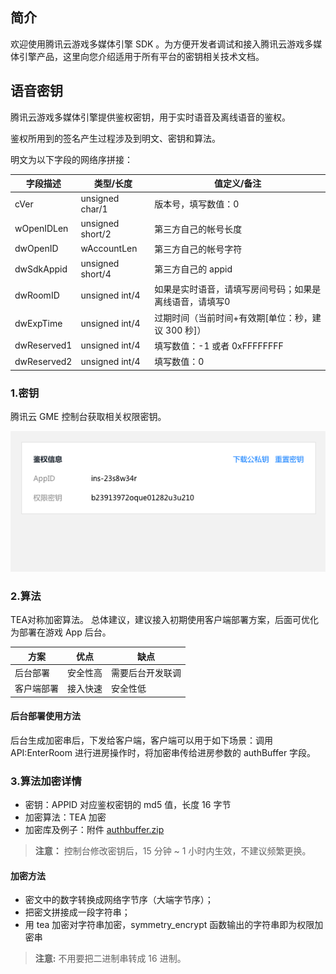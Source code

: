 ## 简介

欢迎使用腾讯云游戏多媒体引擎 SDK 。为方便开发者调试和接入腾讯云游戏多媒体引擎产品，这里向您介绍适用于所有平台的密钥相关技术文档。

## 语音密钥
腾讯云游戏多媒体引擎提供鉴权密钥，用于实时语音及离线语音的鉴权。

鉴权所用到的签名产生过程涉及到明文、密钥和算法。

明文为以下字段的网络序拼接：


|字段描述    		| 类型/长度			| 值定义/备注|
| ---------------- |-------------------|--------------|
| cVer				|unsigned char/1	|版本号，填写数值：0		|
| wOpenIDLen		|unsigned short/2	|第三方自己的帐号长度	|
| dwOpenID			|wAccountLen		|第三方自己的帐号字符	|
| dwSdkAppid		|unsigned short/4	|第三方自己的 appid		|
| dwRoomID			|unsigned int/4		|如果是实时语音，请填写房间号码；如果是离线语音，请填写0			|
| dwExpTime		|unsigned int/4		|过期时间（当前时间+有效期[单位：秒，建议 300 秒]）|
| dwReserved1		|unsigned int/4		|填写数值：-1 或者 0xFFFFFFFF|
| dwReserved2		|unsigned int/4		|填写数值：0		|

### 1.密钥
腾讯云 GME 控制台获取相关权限密钥。

![image](Image/j10.png)

### 2.算法
TEA对称加密算法。
总体建议，建议接入初期使用客户端部署方案，后面可优化为部署在游戏 App 后台。

|方案       		| 优点        		| 缺点																																|
| ------------- |-------------|-------------| 
| 后台部署    		|安全性高	|需要后台开发联调|
| 客户端部署      	|接入快速	|安全性低|


#### 后台部署使用方法
后台生成加密串后，下发给客户端，客户端可以用于如下场景：调用 API:EnterRoom 进行进房操作时，将加密串传给进房参数的 authBuffer 字段。




### 3.算法加密详情
- 密钥：APPID 对应鉴权密钥的 md5 值，长度 16 字节
- 加密算法：TEA 加密
- 加密库及例子：附件 [authbuffer.zip](https://main.qcloudimg.com/raw/eac8e36ca4a24edf9414dfe7f58a764a.zip)

>**注意：**
> 控制台修改密钥后，15 分钟 ~ 1 小时内生效，不建议频繁更换。


#### 加密方法	
- 密文中的数字转换成网络字节序（大端字节序）；
- 把密文拼接成一段字符串；
- 用 tea 加密对字符串加密，symmetry_encrypt 函数输出的字符串即为权限加密串

>**注意:**
>不用要把二进制串转成 16 进制。


